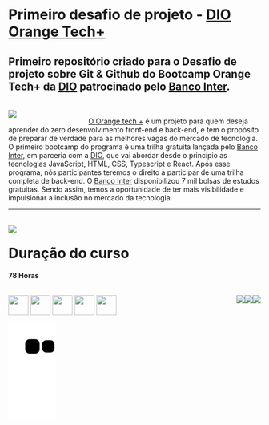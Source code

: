 # Primeiro desafio de projeto - [DIO Orange Tech+](https://www.dio.me/bootcamp/orange-tech?ref=CG)
## Primeiro repositório criado para o Desafio de projeto sobre Git & Github do Bootcamp Orange Tech+ da [DIO](https://www.dio.me/) patrocinado pelo [Banco Inter](https://www.bancointer.com.br/).

</div>

<div style="display: inline_block"><br>
  <a href="https://www.dio.me/bootcamp/orange-tech?ref=CG"><img align="left" height"160" width="160" src="https://hermes.digitalinnovation.one/files/assets/e41313e0-53f7-4306-8791-09ca800fb469.png">
  
</div>
  
  O [Orange tech +](https://www.dio.me/bootcamp/orange-tech?ref=CG) é um projeto para quem deseja aprender do zero desenvolvimento front-end e back-end, e tem o propósito de preparar de verdade para as melhores vagas do mercado de tecnologia. O primeiro bootcamp do programa é uma trilha gratuita lançada pelo [Banco Inter](https://www.bancointer.com.br/), em parceria com a [DIO](https://www.dio.me/), que vai abordar desde o princípio as tecnologias JavaScript, HTML, CSS, Typescript e React. Após esse programa, nós participantes teremos o direito a participar de uma trilha completa de back-end. O [Banco Inter](https://www.bancointer.com.br/) disponibilizou 7 mil bolsas de estudos gratuitas. Sendo assim, temos a oportunidade de ter mais visibilidade e impulsionar a inclusão no mercado da tecnologia.
  
</div>
  
----

<div style="display: inline_block"><br>
  <img align="left" height"160" width="160" src="https://png.pngtree.com/png-vector/20191126/ourlarge/pngtree-time-management-icon-png-image_2038482.jpg">
  
# Duração do curso
**78 Horas**

</div>

 <div style="display: inline_block"><br>
  <img align="center" height="40" width="40" src="https://www.svgrepo.com/show/303206/javascript-logo.svg">
  <img align="center" height="40" width="40" src="https://cdn-icons-png.flaticon.com/512/732/732212.png">
  <img align="center" height="40" width="40" src="https://cdn-icons-png.flaticon.com/512/732/732190.png">
  <img align="center" height="40" width="40" src="https://upload.wikimedia.org/wikipedia/commons/thumb/a/a7/React-icon.svg/2300px-React-icon.svg.png">
  <img align="center" height="40" width="40" src="https://cdn.iconscout.com/icon/free/png-128/typescript-3521774-2945272.png">
  <a href="https://www.linkedin.com/in/juarez-wesley-a59607136/" target="_blank"><img align="right" height="40" widht="70" src="https://cdn3.iconfinder.com/data/icons/inficons/512/linkedin.png" target="_blank"></a>
  <a href="https://www.instagram.com/juarezwesleyy/" target="_blank"><img align="right" height="40" widht="70" src="https://cdn.icon-icons.com/icons2/1211/PNG/512/1491580658-yumminkysocialmedia06_83104.png" target="_blank"></a>
   <a href="https://web.facebook.com/juarezweslley" target="_blank"><img align="right" height="40" widht="70" src="https://esquerdaonline.com.br/wp-content/uploads/2016/07/icone-facebook.jpg" target="_blank"></a>
  
</div>
  
![Snake animation](https://github.com/rafaballerini/rafaballerini/blob/output/github-contribution-grid-snake.svg)
